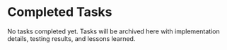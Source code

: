 # Completed Tasks

No tasks completed yet. Tasks will be archived here with implementation details, testing results, and lessons learned.
